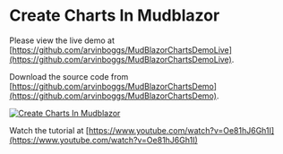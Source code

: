 # Create Charts In Mudblazor

Please view the live demo at [https://github.com/arvinboggs/MudBlazorChartsDemoLive](https://github.com/arvinboggs/MudBlazorChartsDemoLive).

Download the source code from [https://github.com/arvinboggs/MudBlazorChartsDemo](https://github.com/arvinboggs/MudBlazorChartsDemo).

[![Create Charts In Mudblazor](https://img.youtube.com/vi/Oe81hJ6Gh1I/maxresdefault.jpg)](https://www.youtube.com/watch?v=Oe81hJ6Gh1I)

Watch the tutorial at [https://www.youtube.com/watch?v=Oe81hJ6Gh1I](https://www.youtube.com/watch?v=Oe81hJ6Gh1I)

